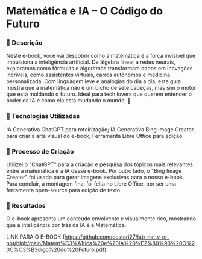 # Matemática e IA – O Código do Futuro

### 📒 Descrição
Neste e-book, você vai descobrir como a matemática é a força invisível que impulsiona a inteligência artificial. De álgebra linear a redes neurais, exploramos como fórmulas e algoritmos transformam dados em inovações incríveis, como assistentes virtuais, carros autônomos e medicina personalizada. Com linguagem leve e analogias do dia a dia, este guia mostra que a matemática não é um bicho de sete cabeças, mas sim o motor que está moldando o futuro. Ideal para tech lovers que querem entender o poder da IA e como ela está mudando o mundo! 🚀

### 🤖 Tecnologias Utilizadas
IA Generativa ChatGPT para roteirização;
IA Generativa Bing Image Creator, para criar a arte visual do e-book;
Ferramenta Libre Office para edição.

### 🧐 Processo de Criação
Utilizei o "ChatGPT" para a criação e pesquisa dos tópicos mais relevantes entre a matemática e a IA desse e-book. Por outro lado, o "Bing Image Creator" foi usado para gerar imagens exclusivas para o nosso e-book. Para concluir, a montagem final foi feita no Libre Office, por ser uma ferramenta open-source para edição de texto.

### 🚀 Resultados
O e-book apresenta um conteúdo envolvente e visualmente rico, mostrando que a inteligência por trás da IA é a Matemática.

LINK PARA O E-BOOK:(https://github.com/cestari27/lab-natty-or-not/blob/main/Matem%C3%A1tica%20e%20IA%20%E2%80%93%20O%20C%C3%B3digo%20do%20Futuro.pdf)
